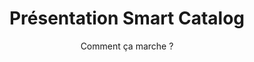 ---
slug: presentation-smartcat
title: Présentation Smart Catalog
category: smartcatalog
subcategory: presentation
sort: 1
subtitle: Comment ça marche ?
description: Peu importe les données que vous possédez sur vos références produits, l'outil Smart Catalog les transforme en un beau catalogue interactif qui sera ajouté à votre site web, puis consulté par tous vos acheteurs et clients finaux.
presentation: yes
---